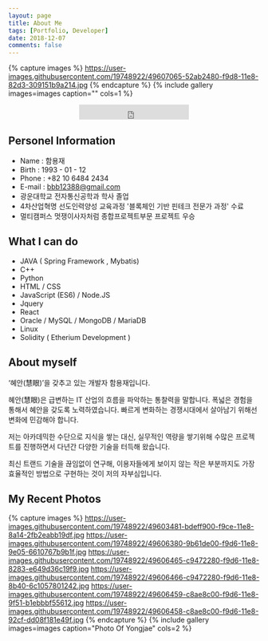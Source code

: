 ```yaml
---
layout: page
title: About Me
tags: [Portfolio, Developer]
date: 2018-12-07
comments: false
---
```

    
<!-- <center><a href="http://taylantatli.github.io/Moon"><b>Moon</b></a> is a minimal, one column jekyll theme.</center> -->
{% capture images %}
    https://user-images.githubusercontent.com/19748922/49607065-52ab2480-f9d8-11e8-82d3-309151b9a214.jpg
{% endcapture %}
{% include gallery images=images caption="" cols=1 %}

<center><iframe src="https://ghbtns.com/github-btn.html?user=hamyongjae&type=follow&count=true&size=large" frameborder="0" scrolling="0" width="220px" height="30px"></iframe></center>





## Personel Information

* Name : 함용재
* Birth : 1993 - 01 - 12
* Phone : +82 10 6484 2434
* E-mail : bbb12388@gmail.com
* 광운대학교 전자통신공학과 학사 졸업
* 4차산업혁명 선도인력양성 교육과정 '블록체인 기반 핀테크 전문가 과정' 수료
* 멀티캠퍼스 멋쟁이사자처럼 종합프로젝트부문 프로젝트 우승





## What I can do

* JAVA ( Spring Framework , Mybatis)
* C++
* Python
* HTML / CSS
* JavaScript (ES6) / Node.JS
* Jquery
* React
* Oracle / MySQL / MongoDB / MariaDB
* Linux
* Solidity ( Etherium Development ) 





## About myself

‘혜안(慧眼)’을 갖추고 있는 개발자 함용재입니다.

혜안(慧眼)은 급변하는 IT 산업의 흐름을 파악하는 통찰력을 말합니다. 폭넓은 경험을 통해서 혜안을 갖도록 노력하였습니다. 빠르게 변화하는 경쟁시대에서 살아남기 위해선 변화에 민감해야 합니다. 

저는 아카데믹한 수단으로 지식을 쌓는 대신, 실무적인 역량을 쌓기위해 수많은 프로젝트를 진행하면서 다년간 다양한 기술을 터득해 왔습니다.

최신 트랜드 기술을 끊임없이 연구해, 이용자들에게 보이지 않는 작은 부분까지도 가장 효율적인 방법으로 구현하는 것이 저의 자부심입니다.





## My Recent Photos

{% capture images %}
    https://user-images.githubusercontent.com/19748922/49603481-bdeff900-f9ce-11e8-8a14-2fb2eabb19df.jpg
    https://user-images.githubusercontent.com/19748922/49606380-9b61de00-f9d6-11e8-9e05-6610767b9b1f.jpg
    https://user-images.githubusercontent.com/19748922/49606465-c9472280-f9d6-11e8-8283-e649d36c19f9.jpg
    https://user-images.githubusercontent.com/19748922/49606466-c9472280-f9d6-11e8-8b40-6c1057801242.jpg
    https://user-images.githubusercontent.com/19748922/49606459-c8ae8c00-f9d6-11e8-9f51-b1ebbbf55612.jpg
    https://user-images.githubusercontent.com/19748922/49606458-c8ae8c00-f9d6-11e8-92cf-dd08f181e49f.jpg
{% endcapture %}
{% include gallery images=images caption="Photo Of Yongjae" cols=2 %}
<!--
See a [live version of Moon](http://taylantatli.github.io/Moon) hosted on GitHub.

## Getting Started

To learn how to install and use this theme check out the [Setup Guide](http://taylantatli.me/Moon/moon-theme/) for more information.
      
[Install Moon](https://github.com/TaylanTatli/Moon){: .btn} -->
